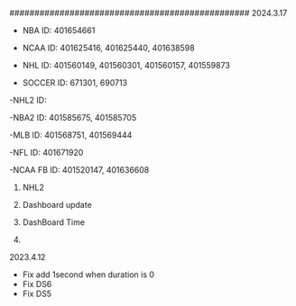 ################################################
2024.3.17

- NBA
 ID: 401654661

- NCAA
 ID: 401625416, 401625440, 401638598

- NHL
 ID: 401560149, 401560301, 401560157, 401559873

- SOCCER
 ID: 671301, 690713

-NHL2
 ID: 

-NBA2
 ID: 401585675, 401585705


-MLB
 ID: 401568751, 401569444

-NFL
 ID: 401671920

-NCAA FB
 ID: 401520147, 401636608

1. NHL2
2. Dashboard update

3. DashBoard Time
4. 

2023.4.12

- Fix add 1second when duration is 0
- Fix DS6
- Fix DS5 